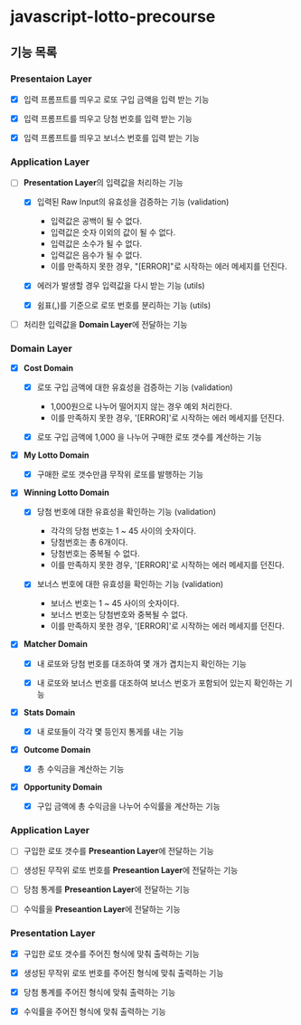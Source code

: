 # javascript-lotto-precourse

## 기능 목록

### Presentaion Layer

- [x] 입력 프롬프트를 띄우고 로또 구입 금액을 입력 받는 기능

- [x] 입력 프롬프트를 띄우고 당첨 번호를 입력 받는 기능

- [x] 입력 프롬프트를 띄우고 보너스 번호를 입력 받는 기능


### Application Layer

- [ ] **Presentation Layer**의 입력값을 처리하는 기능 

  * [x] 입력된 Raw Input의 유효성을 검증하는 기능 (validation)
    + 입력값은 공백이 될 수 없다.
    + 입력값은 숫자 이외의 값이 될 수 없다.
    + 입력값은 소수가 될 수 없다.
    + 입력값은 음수가 될 수 없다.
    + 이를 만족하지 못한 경우, "[ERROR]"로 시작하는 에러 메세지를 던진다.
  
  * [x] 에러가 발생할 경우 입력값을 다시 받는 기능 (utils)

  * [x] 쉼표(,)를 기준으로 로또 번호를 분리하는 기능 (utils)

- [ ] 처리한 입력값을 **Domain Layer**에 전달하는 기능

### Domain Layer

- [x] **Cost Domain**

  * [x] 로또 구입 금액에 대한 유효성을 검증하는 기능 (validation)
    +  1,000원으로 나누어 떨어지지 않는 경우 예외 처리한다.
    +  이를 만족하지 못한 경우, '[ERROR]'로 시작하는 에러 메세지를 던진다. 
  
  * [x] 로또 구입 금액에 1,000 을 나누어 구매한 로또 갯수를 계산하는 기능

- [x] **My Lotto Domain**

  * [x] 구매한 로또 갯수만큼 무작위 로또를 발행하는 기능

- [x] **Winning Lotto Domain** 

  * [x] 당첨 번호에 대한 유효성을 확인하는 기능 (validation)
    - 각각의 당첨 번호는 1 ~ 45 사이의 숫자이다.
    - 당첨번호는 총 6개이다.
    - 당첨번호는 중복될 수 없다.
    - 이를 만족하지 못한 경우, '[ERROR]'로 시작하는 에러 메세지를 던진다.

  * [x] 보너스 번호에 대한 유효성을 확인하는 기능 (validation)
    - 보너스 번호는 1 ~ 45 사이의 숫자이다.
    - 보너스 번호는 당첨번호와 중복될 수 없다.
    - 이를 만족하지 못한 경우, '[ERROR]'로 시작하는 에러 메세지를 던진다.

- [x] **Matcher Domain**

  * [x] 내 로또와 당첨 번호를 대조하여 몇 개가 겹치는지 확인하는 기능

  * [x] 내 로또와 보너스 번호를 대조하여 보너스 번호가 포함되어 있는지 확인하는 기능

- [x] **Stats Domain**

  * [x] 내 로또들이 각각 몇 등인지 통게를 내는 기능

- [x] **Outcome Domain**

  * [x] 총 수익금을 계산하는 기능

- [x] **Opportunity Domain**

  * [x] 구입 금액에 총 수익금을 나누어 수익률을 계산하는 기능

### Application Layer

- [ ] 구입한 로또 갯수를 **Preseantion Layer**에 전달하는 기능
 
- [ ] 생성된 무작위 로또 번호를 **Preseantion Layer**에 전달하는 기능

- [ ] 당첨 통계를 **Preseantion Layer**에 전달하는 기능

- [ ] 수익률을 **Preseantion Layer**에 전달하는 기능

### Presentation Layer

- [x] 구입한 로또 갯수를 주어진 형식에 맞춰 출력하는 기능

- [x] 생성된 무작위 로또 번호를 주어진 형식에 맞춰 출력하는 기능

- [x] 당첨 통계를 주어진 형식에 맞춰 출력하는 기능

- [x] 수익률을 주어진 형식에 맞춰 출력하는 기능
